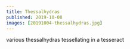 ```yaml
---
title: Thessalhydras
published: 2019-10-08
images: [20191004-thessalhydras.jpg]
---
```


various thessalhydras tessellating in a tesseract
